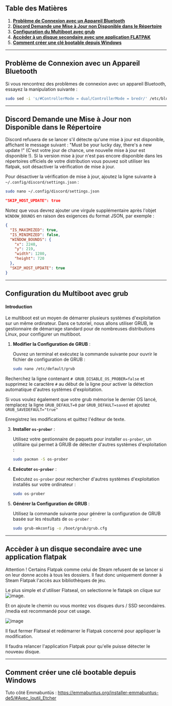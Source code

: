 ## **Table des Matières**

1. **[Problème de Connexion avec un Appareil Bluetooth](#problème-de-connexion-avec-un-appareil-bluetooth)**
2. **[Discord Demande une Mise à Jour non Disponible dans le Répertoire](#discord-demande-une-mise-à-jour-non-disponible-dans-le-répertoire)**
3. **[Configuration du Multiboot avec grub](#configuration-du-multiboot-avec-grub)**
4. **[Accèder à un disque secondaire avec une application **FLATPAK**](#accèder-à-un-disque-secondaire-avec-une-application-flatpak)**
5. **[Comment créer une clé bootable depuis Windows](#comment-créer-une-clé-bootable-depuis-windows)**

---

<a name="problème-de-connexion-avec-un-appareil-bluetooth"></a>
## Problème de Connexion avec un Appareil Bluetooth

Si vous rencontrez des problèmes de connexion avec un appareil Bluetooth, essayez la manipulation suivante :

```bash
sudo sed -i 's/#ControllerMode = dual/ControllerMode = bredr/' /etc/bluetooth/main.conf && sudo systemctl restart bluetooth
```

---

<a name="discord-demande-une-mise-à-jour-non-disponible-dans-le-répertoire"></a>
## Discord Demande une Mise à Jour non Disponible dans le Répertoire

Discord refusera de se lancer s'il détecte qu'une mise à jour est disponible, affichant le message suivant : "Must be your lucky day, there's a new update !" (C'est votre jour de chance, une nouvelle mise à jour est disponible !). Si la version mise à jour n'est pas encore disponible dans les répertoires officiels de votre distribution vous pouvez soit utiliser les flatpak, soit désactiver la vérification de mise à jour.

Pour désactiver la vérification de mise à jour, ajoutez la ligne suivante à `~/.config/discord/settings.json` :

```bash
sudo nano ~/.config/discord/settings.json
```

```json
"SKIP_HOST_UPDATE": true
```

Notez que vous devrez ajouter une virgule supplémentaire après l'objet `WINDOW_BOUNDS` en raison des exigences du format JSON, par exemple :

```json
{
  "IS_MAXIMIZED": true,
  "IS_MINIMIZED": false,
  "WINDOW_BOUNDS": {
    "x": 2240,
    "y": 219,
    "width": 1280,
    "height": 720
  },
  "SKIP_HOST_UPDATE": true
}
```

---

## Configuration du Multiboot avec grub

#### Introduction

Le multiboot est un moyen de démarrer plusieurs systèmes d'exploitation sur un même ordinateur. Dans ce tutoriel, nous allons utiliser GRUB, le gestionnaire de démarrage standard pour de nombreuses distributions Linux, pour configurer un multiboot.

1. **Modifier la Configuration de GRUB** :

   Ouvrez un terminal et exécutez la commande suivante pour ouvrir le fichier de configuration de GRUB :
   ```bash
   sudo nano /etc/default/grub
   ```

Recherchez la ligne contenant `# GRUB_DISABLE_OS_PROBER=false` et supprimez le caractère `#` au début de la ligne pour activer la détection automatique d'autres systèmes d'exploitation.

Si vous voulez également que votre grub mémorise le dernier OS lancé, remplacez la ligne `GRUB_DEFAULT=0` par `GRUB_DEFAULT=saved` et ajoutez `GRUB_SAVEDEFAULT="true"`

   Enregistrez les modifications et quittez l'éditeur de texte.

3. **Installer `os-prober`** :

   Utilisez votre gestionnaire de paquets pour installer `os-prober`, un utilitaire qui permet à GRUB de détecter d'autres systèmes d'exploitation :
   ```bash
   sudo pacman -S os-prober
   ```

4. **Exécuter `os-prober`** :

   Exécutez `os-prober` pour rechercher d'autres systèmes d'exploitation installés sur votre ordinateur :
   ```bash
   sudo os-prober
   ```

5. **Générer la Configuration de GRUB** :

   Utilisez la commande suivante pour générer la configuration de GRUB basée sur les résultats de `os-prober` :
   ```bash
   sudo grub-mkconfig -o /boot/grub/grub.cfg
   ```

---

## Accèder à un disque secondaire avec une application flatpak

Attention ! Certains Flatpak comme celui de Steam refusent de se lancer si on leur donne accès à tous les dossiers. Il faut donc uniquement donner à Steam Flatpak l'accès aux bibliothèques de jeu.

Le plus simple et d'utiliser Flatseal, on selectionne le flatapk on clique sur ![image](https://github.com/Gaming-Linux-FR/glf-astuces/assets/83916775/20e9afff-149d-4550-8279-189ae5dd1e48).


Et on ajoute le chemin ou vous montez vos disques durs / SSD secondaires. /media est recommandé pour cet usage.

![image](https://github.com/Gaming-Linux-FR/glf-astuces/assets/83916775/c71f8829-557b-4713-8397-a572add5051c)

Il faut fermer Flatseal et redémarrer le Flatpak concerné pour appliquer la modification.

Il faudra relancer l'application Flatpak pour qu'elle puisse détecter le nouveau disque.

---

## Comment créer une clé bootable depuis Windows

Tuto côté Emmabuntüs : https://emmabuntus.org/installer-emmabuntus-de5/#Avec_loutil_Etcher

